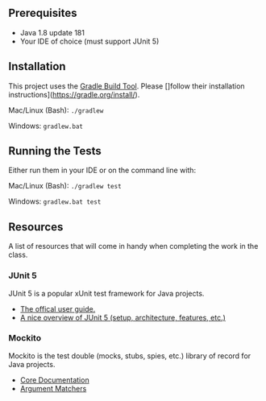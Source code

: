 ## Prerequisites

- Java 1.8 update 181
- Your IDE of choice (must support JUnit 5)

## Installation

This project uses the [Gradle Build Tool](https://gradle.org/). Please []follow their installation instructions](https://gradle.org/install/). 

Mac/Linux (Bash): `./gradlew`

Windows: `gradlew.bat`

## Running the Tests

Either run them in your IDE or on the command line with:

Mac/Linux (Bash): `./gradlew test`

Windows: `gradlew.bat test`

## Resources

A list of resources that will come in handy when completing the work in the class.

### JUnit 5

JUnit 5 is a popular xUnit test framework for Java projects.

- [The offical user guide.](https://junit.org/junit5/docs/current/user-guide/)
- [A nice overview of JUnit 5 (setup, architecture, features, etc.)](https://blog.codefx.org/libraries/junit-5-setup/)

### Mockito 

Mockito is the test double (mocks, stubs, spies, etc.) library of record for Java projects.

- [Core Documentation](http://static.javadoc.io/org.mockito/mockito-core/2.23.0/org/mockito/Mockito.html)
- [Argument Matchers](http://static.javadoc.io/org.mockito/mockito-core/2.23.0/org/mockito/ArgumentMatchers.html)